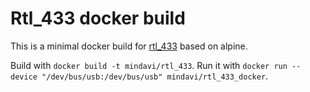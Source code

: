 # Rtl_433 docker build

This is a minimal docker build for [rtl_433](https://github.com/merbanan/rtl_433) based on alpine.

Build with `docker build -t mindavi/rtl_433`.
Run it with `docker run --device "/dev/bus/usb:/dev/bus/usb" mindavi/rtl_433_docker`.
